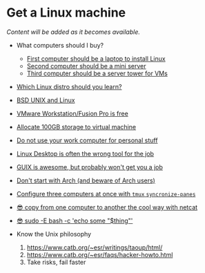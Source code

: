 # Get a Linux machine

*Content will be added as it becomes available.*

* What computers should I buy?
    * [First computer should be a laptop to install Linux](https://youtu.be/PnvtDcK955w)
    * [Second computer should be a mini server](https://youtu.be/LfML1sjtO04)
    * [Third computer should be a server tower for VMs](https://youtu.be/2eaMRQnsyVk)
* [Which Linux distro should you learn?](https://youtu.be/p-NM0PUI6AU)
* [BSD UNIX and Linux](https://youtu.be/x3mavzLYxQs)
* [VMware Workstation/Fusion Pro is free](https://youtu.be/PvEYSBCaOzY)
* [Allocate 100GB storage to virtual machine](https://youtu.be/mgFKIBT9GWo)
* [Do not use your work computer for personal stuff](https://youtu.be/EbzuizIM2Co)
* [Linux Desktop is often the wrong tool for the job](https://youtu.be/06TwHXOADwc)
* [GUIX is awesome, but probably won't get you a job](https://youtu.be/fNrrAip2rAs)
* [Don't start with Arch (and beware of Arch users)](https://youtu.be/nC_IPA7mFKc)
* [Configure three computers at once with `tmux` `syncronize-panes`](https://youtu.be/uv3tK2SRP0M)
* [😎 copy from one computer to another the cool way with netcat](https://youtu.be/8d49javqZtc)
* [😎 sudo -E bash -c 'echo some "$thing"'](https://youtu.be/6AHOohJ4Pm4)

* Know the Unix philosophy
    1. <https://www.catb.org/~esr/writings/taoup/html/>
    1. <https://www.catb.org/~esr/faqs/hacker-howto.html>
    1. Take risks, fail faster
